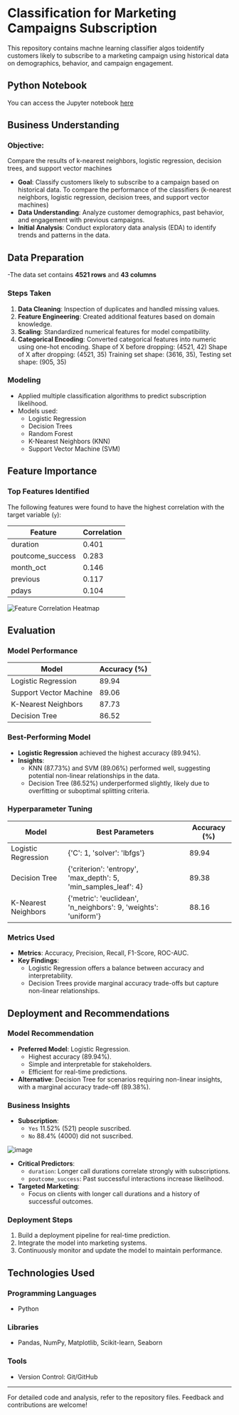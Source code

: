# Classification for Marketing Campaigns Subscription

This repository contains machne learning classifier algos toidentify customers likely to subscribe to a marketing campaign using historical data on demographics, behavior, and campaign engagement.

## Python Notebook
You can access the Jupyter notebook [here](https://github.com/AICarope/Classification-for-Marketing-Campaings-Subscription/blob/main/1.EDA%26ML.ipynb)

## Business Understanding

### Objective: 
Compare the results of k-nearest neighbors, logistic regression, decision trees, and support vector machines

- **Goal**: Classify customers likely to subscribe to a campaign based on historical data.
            To compare the performance of the classifiers (k-nearest neighbors, logistic regression, decision trees, and support vector machines)
- **Data Understanding**: Analyze customer demographics, past behavior, and engagement with previous campaigns.
- **Initial Analysis**: Conduct exploratory data analysis (EDA) to identify trends and patterns in the data.

## Data Preparation
-The data set contains **4521 rows** and **43 columns** 
### Steps Taken
1. **Data Cleaning**: Inspection of duplicates and handled missing values.
2. **Feature Engineering**: Created additional features based on domain knowledge.
3. **Scaling**: Standardized numerical features for model compatibility.
4. **Categorical Encoding**: Converted categorical features into numeric using one-hot encoding.
Shape of X before dropping: (4521, 42)
Shape of X after dropping: (4521, 35)
Training set shape: (3616, 35), Testing set shape: (905, 35)

### Modeling
- Applied multiple classification algorithms to predict subscription likelihood.
- Models used:
  - Logistic Regression
  - Decision Trees
  - Random Forest
  - K-Nearest Neighbors (KNN)
  - Support Vector Machine (SVM)

## Feature Importance

### Top Features Identified
The following features were found to have the highest correlation with the target variable (`y`):

| Feature             | Correlation |
|---------------------|-------------|
| duration            | 0.401       |
| poutcome_success    | 0.283       |
| month_oct           | 0.146       |
| previous            | 0.117       |
| pdays               | 0.104       |

![Feature Correlation Heatmap](https://github.com/user-attachments/assets/e187c0b0-173b-443b-8b5f-71fd737d5313)

## Evaluation

### Model Performance

| Model                   | Accuracy (%) |
|-------------------------|--------------|
| Logistic Regression     | 89.94        |
| Support Vector Machine  | 89.06        |
| K-Nearest Neighbors     | 87.73        |
| Decision Tree           | 86.52        |

### Best-Performing Model
- **Logistic Regression** achieved the highest accuracy (89.94%).
- **Insights**:
  - KNN (87.73%) and SVM (89.06%) performed well, suggesting potential non-linear relationships in the data.
  - Decision Tree (86.52%) underperformed slightly, likely due to overfitting or suboptimal splitting criteria.

### Hyperparameter Tuning

| Model                   | Best Parameters                                                     | Accuracy (%) |
|-------------------------|---------------------------------------------------------------------|--------------|
| Logistic Regression     | {'C': 1, 'solver': 'lbfgs'}                                        | 89.94        |
| Decision Tree           | {'criterion': 'entropy', 'max_depth': 5, 'min_samples_leaf': 4}    | 89.38        |
| K-Nearest Neighbors     | {'metric': 'euclidean', 'n_neighbors': 9, 'weights': 'uniform'}    | 88.16        |

### Metrics Used
- **Metrics**: Accuracy, Precision, Recall, F1-Score, ROC-AUC.
- **Key Findings**:
  - Logistic Regression offers a balance between accuracy and interpretability.
  - Decision Trees provide marginal accuracy trade-offs but capture non-linear relationships.

## Deployment and Recommendations

### Model Recommendation
- **Preferred Model**: Logistic Regression.
  - Highest accuracy (89.94%).
  - Simple and interpretable for stakeholders.
  - Efficient for real-time predictions.
- **Alternative**: Decision Tree for scenarios requiring non-linear insights, with a marginal accuracy trade-off (89.38%).

### Business Insights
- **Subscription**:
  - `Yes` 11.52% (521) people suscribed.
  - `No` 88.4% (4000) did not suscribed.
    
![image](https://github.com/user-attachments/assets/28119ccf-ec39-4ea1-845d-4a736725ad0e)

- **Critical Predictors**:
  - `duration`: Longer call durations correlate strongly with subscriptions.
  - `poutcome_success`: Past successful interactions increase likelihood.
- **Targeted Marketing**:
  - Focus on clients with longer call durations and a history of successful outcomes.

### Deployment Steps
1. Build a deployment pipeline for real-time prediction.
2. Integrate the model into marketing systems.
3. Continuously monitor and update the model to maintain performance.

## Technologies Used

### Programming Languages
- Python

### Libraries
- Pandas, NumPy, Matplotlib, Scikit-learn, Seaborn

### Tools
- Version Control: Git/GitHub

---
For detailed code and analysis, refer to the repository files. Feedback and contributions are welcome!
